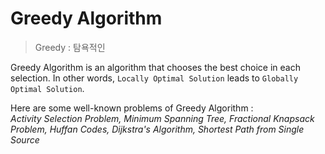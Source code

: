 # Greedy Algorithm
> Greedy : 탐욕적인

Greedy Algorithm is an algorithm that chooses the best choice in each selection. 
In other words, `Locally Optimal Solution` leads to `Globally Optimal Solution`.

Here are some well-known problems of Greedy Algorithm :     
_Activity Selection Problem, Minimum Spanning Tree, Fractional Knapsack Problem, Huffan Codes, Dijkstra's Algorithm, Shortest Path from Single Source_
